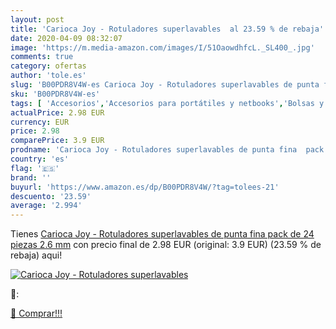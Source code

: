 ```yaml
---
layout: post
title: 'Carioca Joy - Rotuladores superlavables  al 23.59 % de rebaja'
date: 2020-04-09 08:32:07
image: 'https://m.media-amazon.com/images/I/51OaowdhfcL._SL400_.jpg'
comments: true
category: ofertas
author: 'tole.es'
slug: 'B00PDR8V4W-es Carioca Joy - Rotuladores superlavables de punta fina pack...'
sku: 'B00PDR8V4W-es'
tags: [ 'Accesorios','Accesorios para portátiles y netbooks','Bolsas y fundas para portátiles y netbooks','Bolígrafos, lápices y útiles de escritura','Equipaje','Informática','Mochilas','Mochilas para portátiles y netbooks','Mochilas tipo casual','Oficina y papelería','Rotuladores permanentes','Rotuladores y subrayadores','rotuladores', ]
actualPrice: 2.98 EUR
currency: EUR
price: 2.98
comparePrice: 3.9 EUR
prodname: 'Carioca Joy - Rotuladores superlavables de punta fina  pack de 24 piezas  2.6 mm'
country: 'es'
flag: '🇪🇸'
brand: ''
buyurl: 'https://www.amazon.es/dp/B00PDR8V4W/?tag=tolees-21'
descuento: '23.59'
average: '2.994'
---
```


Tienes [Carioca Joy - Rotuladores superlavables de punta fina  pack de 24 piezas  2.6 mm](https://www.amazon.es/dp/B00PDR8V4W/?tag=tolees-21) con precio final de  2.98 EUR (original: 3.9 EUR) (23.59 %  de rebaja) aqui!

[![Carioca Joy - Rotuladores superlavables ](https://m.media-amazon.com/images/I/51OaowdhfcL._SL400_.jpg)](https://www.amazon.es/dp/B00PDR8V4W/?tag=tolees-21)

🔎:


[🛒 Comprar!!!](https://www.amazon.es/dp/B00PDR8V4W/?tag=tolees-21)
